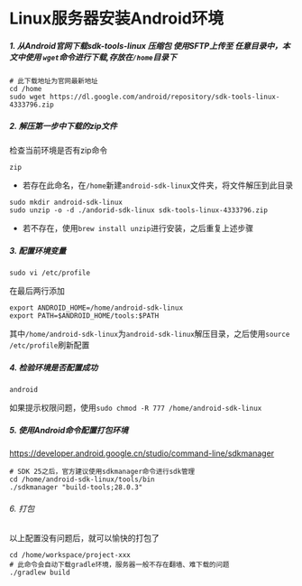 # Linux服务器安装Android环境
##### 1. 从Android官网下载sdk-tools-linux 压缩包 使用SFTP上传至 任意目录中，本文中使用 `wget`命令进行下载,存放在`/home`目录下
```shell
# 此下载地址为官网最新地址
cd /home
sudo wget https://dl.google.com/android/repository/sdk-tools-linux-4333796.zip
```
##### 2. 解压第一步中下载的zip文件
检查当前环境是否有zip命令
```shell
zip
```
- 若存在此命名，在`/home`新建`android-sdk-linux`文件夹，将文件解压到此目录
```shell
sudo mkdir android-sdk-linux
sudo unzip -o -d ./andorid-sdk-linux sdk-tools-linux-4333796.zip
```
- 若不存在，使用`brew install unzip`进行安装，之后重复上述步骤

##### 3. 配置环境变量
```shell
sudo vi /etc/profile
```
在最后两行添加
```
export ANDROID_HOME=/home/android-sdk-linux 
export PATH=$ANDROID_HOME/tools:$PATH
```
其中`/home/android-sdk-linux`为`android-sdk-linux`解压目录，之后使用`source /etc/profile`刷新配置

##### 4. 检验环境是否配置成功
```shell
android
```
如果提示权限问题，使用`sudo chmod -R 777 /home/android-sdk-linux`

##### 5. 使用Android命令配置打包环境
https://developer.android.google.cn/studio/command-line/sdkmanager
```shell
# SDK 25之后，官方建议使用sdkmanager命令进行sdk管理
cd /home/android-sdk-linux/tools/bin
./sdkmanager "build-tools;28.0.3"
```

###### 6. 打包
以上配置没有问题后，就可以愉快的打包了
```shell
cd /home/workspace/project-xxx
# 此命令会自动下载gradle环境，服务器一般不存在翻墙、难下载的问题
./gradlew build
```

